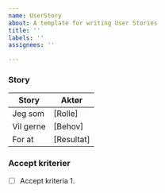 ```yaml
---
name: UserStory
about: A template for writing User Stories
title: ''
labels: ''
assignees: ''

---
```


### Story
| Story | Aktør |
|--------|--------|
| Jeg som | [Rolle] |
| Vil gerne | [Behov] |
| For at | [Resultat] | 

### Accept kriterier
- [ ] Accept kriteria 1.
